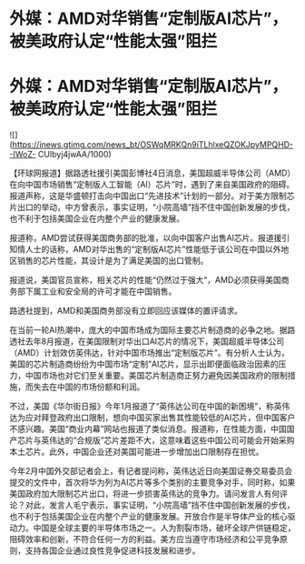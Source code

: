 # 外媒：AMD对华销售“定制版AI芯片”，被美政府认定“性能太强”阻拦

# 外媒：AMD对华销售“定制版AI芯片”，被美政府认定“性能太强”阻拦

![](https://inews.gtimg.com/news_bt/OSWqMRKQn9iTLhlxeQZOKJpyMPQHD--IWoZ-
CUIbyj4jwAA/1000)

【环球网报道】据路透社援引美国彭博社4日消息，美国超威半导体公司（AMD）在向中国市场销售“定制版人工智能（AI）芯片”时，遇到了来自美国政府的阻碍。报道声称，这是华盛顿打击向中国出口“先进技术”计划的一部分。对于美方限制芯片出口的举动，中方曾表示，事实证明，“小院高墙”挡不住中国创新发展的步伐，也不利于包括美国企业在内整个产业的健康发展。

报道称，AMD尝试获得美国商务部的批准，以向中国客户出售AI芯片。报道援引知情人士的话称，AMD对华出售的“定制版AI芯片”性能低于该公司在中国以外地区销售的芯片性能，其设计是为了满足美国的出口管制。

报道说，美国官员宣称，相关芯片的性能“仍然过于强大”，AMD必须获得美国商务部下属工业和安全局的许可才能在中国销售。

路透社提到，AMD和美国商务部没有立即回应该媒体的置评请求。

在当前一轮AI热潮中，庞大的中国市场成为国际主要芯片制造商的必争之地。据路透社去年8月报道，在美国限制对华出口AI芯片的情况下，美国超威半导体公司（AMD）计划效仿英伟达，针对中国市场推出“定制版芯片”。有分析人士认为，美国的芯片制造商纷纷为中国市场“定制”AI芯片，显示出即便面临政治因素的压力，中国市场也对它们至关重要。美国芯片制造商正努力避免因美国政府的限制措施，而失去在中国的市场份额和利润。

不过，美国《华尔街日报》今年1月报道了“英伟达公司在中国的新困境”，称英伟达为应对拜登政府出口限制，想向中国买家出售其性能较低的AI芯片，但中国客户不感兴趣。美国“商业内幕”网站也报道了类似消息。报道称，在性能方面，中国国产芯片与英伟达的“合规版”芯片差距不大，这意味着这些中国公司可能会开始采购本土芯片。此外，中国企业还对美国可能进一步增加出口限制存在担忧。

今年2月中国外交部记者会上，有记者提问称，英伟达近日向美国证券交易委员会提交的文件中，首次将华为列为AI芯片等多个类别的主要竞争对手，同时称，如果美国政府加大限制芯片出口，将进一步损害英伟达的竞争力。请问发言人有何评论？对此，发言人毛宁表示，事实证明，“小院高墙”挡不住中国创新发展的步伐，也不利于包括美国企业在内整个产业的健康发展。开放合作是半导体产业的核心驱动力。中国是全球主要的半导体市场之一。人为割裂市场，破坏全球产供链稳定，阻碍效率和创新，不符合任何一方的利益。美方应当遵守市场经济和公平竞争原则，支持各国企业通过良性竞争促进科技发展和进步。

